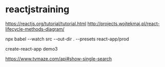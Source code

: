 # reactjstraining
https://reactjs.org/tutorial/tutorial.html
http://projects.wojtekmaj.pl/react-lifecycle-methods-diagram/

npx babel --watch src --out-dir . --presets react-app/prod


create-react-app demo3

https://www.tvmaze.com/api#show-single-search